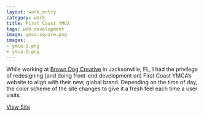 ```yaml
---              
layout: work_entry
category: work
title: First Coast YMCA
tags: web development
image: ymca-square.png
images: 
- ymca-1.png
- ymca-2.png
---
```

While working at [Brown Dog Creative](http://browndogcreative.com) in Jacksonville, FL, I had the privilege of redesigning (and doing front-end development on) First Coast YMCA’s website to align with their new, global brand. Depending on the time of day, the color scheme of the site changes to give it a fresh feel each time a user visits.

[View Site](http://www.firstcoastymca.org)